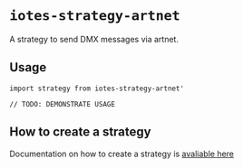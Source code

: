 # `iotes-strategy-artnet`

A strategy to send DMX messages via artnet.

## Usage

```
import strategy from iotes-strategy-artnet'

// TODO: DEMONSTRATE USAGE
```

## How to create a strategy 

Documentation on how to create a strategy is [avaliable here](https://iotes.dev/docs/advanced/strategies)